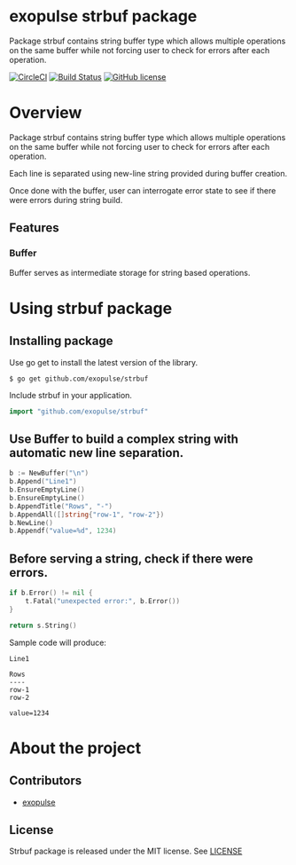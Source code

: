 # exopulse strbuf package
Package strbuf contains string buffer type which allows multiple operations on the same buffer while not forcing user to 
check for errors after each operation.

[![CircleCI](https://circleci.com/gh/exopulse/strbuf.svg?style=svg)](https://circleci.com/gh/exopulse/strbuf)
[![Build Status](https://travis-ci.org/exopulse/strbuf.svg?branch=master)](https://travis-ci.org/exopulse/strbuf)
[![GitHub license](https://img.shields.io/github/license/exopulse/strbuf.svg)](https://github.com/exopulse/strbuf/blob/master/LICENSE)

# Overview

Package strbuf contains string buffer type which allows multiple operations on the same buffer while not forcing user to 
check for errors after each operation.

Each line is separated using new-line string provided during buffer creation.

Once done with the buffer, user can interrogate error state to see if there were errors during string build.

## Features

### Buffer 

Buffer serves as intermediate storage for string based operations.

# Using strbuf package

## Installing package

Use go get to install the latest version of the library.

    $ go get github.com/exopulse/strbuf
 
Include strbuf in your application.
```go
import "github.com/exopulse/strbuf"
```

## Use Buffer to build a complex string with automatic new line separation.
```go
b := NewBuffer("\n")
b.Append("Line1")
b.EnsureEmptyLine()
b.EnsureEmptyLine()
b.AppendTitle("Rows", "-")
b.AppendAll([]string{"row-1", "row-2"})
b.NewLine()
b.Appendf("value=%d", 1234)
```
## Before serving a string, check if there were errors.

```go
if b.Error() != nil {
	t.Fatal("unexpected error:", b.Error())
}

return s.String()
```
Sample code will produce:
```
Line1

Rows
----
row-1
row-2

value=1234
```

# About the project

## Contributors

* [exopulse](https://github.com/exopulse)

## License

Strbuf package is released under the MIT license. See
[LICENSE](https://github.com/exopulse/strbuf/blob/master/LICENSE)
